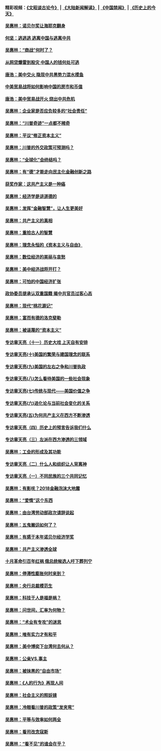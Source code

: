 #### 精彩视频：[《文昭谈古论今》](https://github.com/gfw-breaker/wenzhao/blob/master/README.md?t=12150631) | [《大陆新闻解读》](https://github.com/gfw-breaker/ntdtv-comedy/blob/master/README.md?t=12150631) | [《中国禁闻》](https://github.com/gfw-breaker/ntdtv-news/blob/master/README.md?t=12150631) | [《历史上的今天》](https://github.com/gfw-breaker/today-in-history/blob/master/README.md?t=12150631) 

#### [吴惠林：诺贝尔奖让海耶克翻身](../pages/nsc423/n10890049.md?t=12150631) 

#### [何坚：逃逃逃 逃离中国与逃离中共](../pages/nsc423/n10592891.md?t=12150631) 

#### [吴惠林：“商战”何时了？](../pages/nsc423/n10573558.md?t=12150631) 

#### [从网贷爆雷到股灾 中国人的钱何处可逃](../pages/nsc423/n10572800.md?t=12150631) 

#### [唐浩：美中交火 隐现中共黑势力混水摸鱼](../pages/nsc423/n10544040.md?t=12150631) 

#### [中美贸易战将如何影响中国的房市和币值](../pages/nsc423/n10543697.md?t=12150631) 

#### [唐浩：美中贸易战开火 烧出中共危机](../pages/nsc423/n10540126.md?t=12150631) 

#### [吴惠林：企业家是否应负较多的“社会责任”](../pages/nsc423/n10535022.md?t=12150631) 

#### [吴惠林：“川普奇迹”一点都不稀奇](../pages/nsc423/n10512808.md?t=12150631) 

#### [吴惠林：平议“修正资本主义”](../pages/nsc423/n10495724.md?t=12150631) 

#### [吴惠林：川普的外交政策可预测吗？](../pages/nsc423/n10462387.md?t=12150631) 

#### [吴惠林：“全球化”会终结吗？](../pages/nsc423/n10452838.md?t=12150631) 

#### [吴惠林：有“德”才能走向民主化金融创新之路](../pages/nsc423/n10432292.md?t=12150631) 

#### [获奖作家：这共产主义是一种癌](../pages/nsc423/n10431541.md?t=12150631) 

#### [吴惠林：经济学是讲道德的](../pages/nsc423/n10398014.md?t=12150631) 

#### [吴惠林：发挥“金融智慧”，让人生更美好](../pages/nsc423/n10375019.md?t=12150631) 

#### [吴惠林：共产主义的真相](../pages/nsc423/n10351394.md?t=12150631) 

#### [吴惠林：重拾古人的智慧](../pages/nsc423/n10337691.md?t=12150631) 

#### [吴惠林：理念永恒的《资本主义与自由》](../pages/nsc423/n10316274.md?t=12150631) 

#### [吴惠林：数位经济的美丽与哀愁](../pages/nsc423/n10292946.md?t=12150631) 

#### [吴惠林：美中经济战将开打？](../pages/nsc423/n10258825.md?t=12150631) 

#### [吴惠林：可怕的中国经济扩张](../pages/nsc423/n10219147.md?t=12150631) 

#### [政协委员提承认双重国籍 揭中共官员过客心态](../pages/nsc423/n10208809.md?t=12150631) 

#### [吴惠林：现代“桃花源记”](../pages/nsc423/n10185234.md?t=12150631) 

#### [吴惠林：富而有德的洛克斐勒](../pages/nsc423/n10142264.md?t=12150631) 

#### [吴惠林：被诬蔑的“资本主义”](../pages/nsc423/n10124816.md?t=12150631) 

#### [专访章天亮（十一）历史大戏 上天自有安排](../pages/nsc423/n10094905.md?t=12150631) 

#### [专访章天亮(十)美国的繁荣与建国理念的联系](../pages/nsc423/n10094899.md?t=12150631) 

#### [专访章天亮(九)美国的左右之争和川普执政](../pages/nsc423/n10094889.md?t=12150631) 

#### [专访章天亮(八)怎么看待美国的一些社会现象](../pages/nsc423/n10094857.md?t=12150631) 

#### [专访章天亮(七)传统与现代——美国价值之争](../pages/nsc423/n10093140.md?t=12150631) 

#### [专访章天亮(六)进化论与当前社会变化的关系](../pages/nsc423/n10092036.md?t=12150631) 

#### [专访章天亮(五)为何共产主义在西方不断渗透](../pages/nsc423/n10083620.md?t=12150631) 

#### [专访章天亮（四）历史上的预言告诉我们什么](../pages/nsc423/n10083606.md?t=12150631) 

#### [专访章天亮（三）左派在西方渗透的三领域](../pages/nsc423/n10081115.md?t=12150631) 

#### [吴惠林：工会的形成及其功能](../pages/nsc423/n10080633.md?t=12150631) 

#### [专访章天亮（二）什么人和组织让人背离神](../pages/nsc423/n10076637.md?t=12150631) 

#### [专访章天亮（一）不同民族的三个共同记忆](../pages/nsc423/n10074188.md?t=12150631) 

#### [吴惠林：有影呒？2018金融泡沫大地震](../pages/nsc423/n10040534.md?t=12150631) 

#### [吴惠林：“爱情”这个东西](../pages/nsc423/n10019423.md?t=12150631) 

#### [吴惠林：由台湾劳动部政次请辞说起](../pages/nsc423/n9979679.md?t=12150631) 

#### [吴惠林：五鬼搬运如何了？](../pages/nsc423/n9925338.md?t=12150631) 

#### [吴惠林：有感于本年诺贝尔经济学奖](../pages/nsc423/n9871883.md?t=12150631) 

#### [吴惠林：共产主义渗透全球](../pages/nsc423/n9812748.md?t=12150631) 

#### [十月革命引百年红祸 俄总统候选人吁下葬列宁](../pages/nsc423/n9810182.md?t=12150631) 

#### [吴惠林：停滞性膨胀何时来到？](../pages/nsc423/n9764136.md?t=12150631) 

#### [吴惠林：央行总裁模范生](../pages/nsc423/n9728134.md?t=12150631) 

#### [吴惠林：科技于人是福是祸？](../pages/nsc423/n9672982.md?t=12150631) 

#### [吴惠林：问世间，汇率为何物？](../pages/nsc423/n9621788.md?t=12150631) 

#### [吴惠林：“术业有专攻”的迷思](../pages/nsc423/n9580363.md?t=12150631) 

#### [吴惠林：唯有实力才有和平](../pages/nsc423/n9529599.md?t=12150631) 

#### [吴惠林：美中博奕下台湾何去何从？](../pages/nsc423/n9483598.md?t=12150631) 

#### [吴惠林：公亲VS.事主](../pages/nsc423/n9425637.md?t=12150631) 

#### [吴惠林：被抹黑的“自由市场”](../pages/nsc423/n9351545.md?t=12150631) 

#### [吴惠林：《人的行为》再现人间](../pages/nsc423/n9296339.md?t=12150631) 

#### [吴惠林：社会主义的照妖镜](../pages/nsc423/n9243460.md?t=12150631) 

#### [吴惠林：冷眼看川普的政策“发夹弯”](../pages/nsc423/n9120684.md?t=12150631) 

#### [吴惠林：平等与效率如何两全](../pages/nsc423/n9075430.md?t=12150631) 

#### [吴惠林：看司改念寇斯](../pages/nsc423/n9024915.md?t=12150631) 

#### [吴惠林：“看不见”的谁会在乎？](../pages/nsc423/n8977488.md?t=12150631) 


